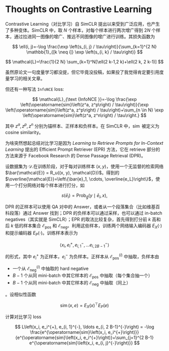 # Thoughts on Contrastive Learning

Contrastive Learning（对比学习）自 SimCLR 提出以来受到广泛应用，也产生了多种变体。SimCLR 中，取 $N$ 个样本，对每个样本进行两次增广得到 $2N$ 个样本，通过拉进同一图像的增广、推远不同图像的增广进行训练。其损失函数为

$$
\ell(i, j)=-\log \frac{\exp \left(s_{i, j} / \tau\right)}{\sum_{k=1}^{2 N} \mathbb{1}_{[k \neq i]} \exp \left(s_{i, k} / \tau\right)}
$$

$$
\mathcal{L}=\frac{1}{2 N} \sum_{k=1}^N[\ell(2 k-1,2 k)+\ell(2 k, 2 k-1)]
$$

虽然原论文一句度量学习都没提，但它毕竟没投稿，如果投了我觉得肯定要引用度量学习的相关文章。

但还有一种写法 `InfoNCE` loss:

$$
\mathcal{L}_{\text {InfoNCE }}=-\log \frac{\exp \left(\operatorname{sim}\left(z^a, z^p\right) / \tau\right)}{\exp \left(\operatorname{sim}\left(z^a, z^p\right) / \tau\right)+\sum_{n \in N} \exp \left(\operatorname{sim}\left(z^a, z^n\right) / \tau\right.}
$$

其中 $z^a, z^p, z^n$ 分别为锚样本、正样本和负样本。在 SimCLR 中，$\operatorname{sim}$ 被定义为 cosine similarity。

为啥突然想起总结对比学习是因为 _Learning to Retrieve Prompts for In-Context Learning_ 提出的 Efficient Prompt Retriever (EPR) 方法，它在 retrieve 部分的方法来源于 Facebook Research 的 Dense Passage Retrieval (DPR)。

设数据集为 $\mathcal{D}$.在训练阶段，对于每对训练样本 $(x, y)$，使用一个无监督的检索网络 $\bar{\mathcal{E}} = R_u((x, y), \mathcal{D})$。得到的 $\overline{\mathcal{E}}=\left\{\bar{e}_1, \cdots, \overline{e_L}\right\}$，使用一个打分网络对每个样本进行打分，如

$$
s\left(\bar{e}_l\right)=\operatorname{Prob}_{\hat{g}}\left(y \mid \bar{e}_l, x\right),
$$

DPR 的正样本可以使用 QA 对中的 Answer，或者从一个段落集合（比如维基百科段落）通过 Answer 找到；DPR 的负样本可以通过采样，也可以通过 in-batch negatives（其实就是 SimCLR）；EPR 的取法比较复杂，首先得到打分前 $k$ 高和后 $k$ 低的样本集合 $\mathcal{E}_{\mathrm{pos}}$ 和 $\mathcal{E}_{\mathrm{neg}}$。利用这些样本，训练两个网络输入编码器 $E_X(\cdot)$ 和提示编码器 $E_P(\cdot)$。训练样本表示为

$$
\left\langle x_i, e_i^{+}, e_{i, 1}^{-}, \ldots e_{i, 2 B-1}^{-}\right\rangle
$$

的形式，其中 $e_i^+$ 为正样本，$e_i^-$ 为负样本。正样本从 $\mathcal{E}_\mathrm{pos}^{(i)}$ 中抽取，负样本由

- 一个从 $\mathcal{E}_\mathrm{neg}^{(i)}$ 中抽取的 hard negative
- $B-1$ 个从同 mini-batch 中其它样本的 $\mathcal{E}_\mathrm{pos}$ 中抽取（每个集合抽一个）
- $B-1$ 个从同 mini-batch 中其它样本的 $\mathcal{E}_\mathrm{neg}$ 中抽取（同上）

。设相似性函数

$$
\operatorname{sim}(x, e)=E_X(x)^{\top} E_P(e)
$$

计算对比学习 loss

$$
L\left(x_i, e_i^{+}, e_{i, 1}^{-}, \ldots e_{i, 2 B-1}^{-}\right) = -\log \frac{e^{\operatorname{sim}\left(x_i, e_i^{+}\right)}}{e^{\operatorname{sim}\left(x_i, e_i^{+}\right)}+\sum_{j=1}^{2 B-1} e^{\operatorname{sim}\left(x_i, e_{i, j}^{-}\right)}}
$$
